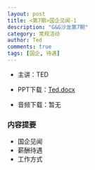 ```yaml
---
layout: post
title: <第7期>国企见闻-1
description: "G&G沙龙第7期"
category: 常规活动
author: Ted
comments: true
tags: [国企, 待遇]
---
```


+ 主讲：TED

+ PPT下载：[Ted.docx][1]

+ 音频下载：暂无


### 内容提要

+ 国企见闻
+ 薪酬待遇
+ 工作方式

[1]: https://docs.google.com/file/d/0ByaPRVM5h3fvT01URGVBZFp0dkE/edit?usp=sharing
